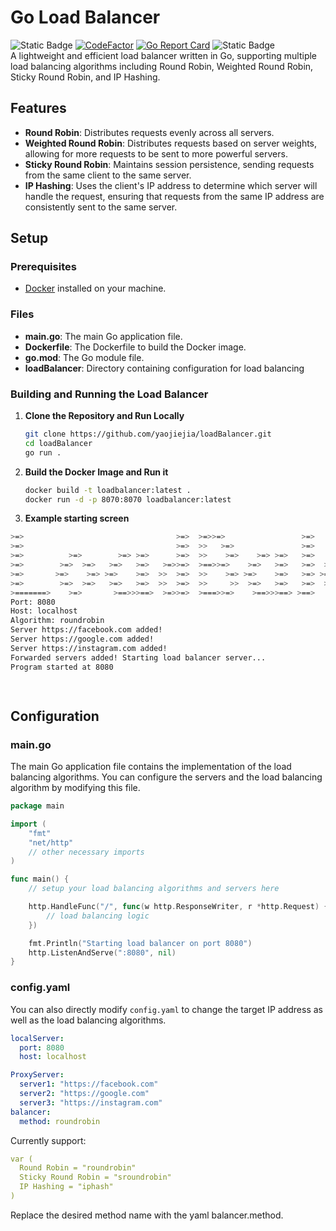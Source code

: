 # Go Load Balancer
![Static Badge](https://img.shields.io/badge/go%20version-1.20-green)
[![CodeFactor](https://www.codefactor.io/repository/github/yaojiejia/loadbalancer/badge)](https://www.codefactor.io/repository/github/yaojiejia/loadbalancer)
[![Go Report Card](https://goreportcard.com/badge/github.com/yaojiejia/loadBalancer)](https://goreportcard.com/report/github.com/yaojiejia/loadBalancer)
![Static Badge](https://img.shields.io/badge/license-MIT-green)\
A lightweight and efficient load balancer written in Go, supporting multiple load balancing algorithms including Round Robin, Weighted Round Robin, Sticky Round Robin, and IP Hashing.

## Features

- **Round Robin**: Distributes requests evenly across all servers.
- **Weighted Round Robin**: Distributes requests based on server weights, allowing for more requests to be sent to more powerful servers.
- **Sticky Round Robin**: Maintains session persistence, sending requests from the same client to the same server.
- **IP Hashing**: Uses the client's IP address to determine which server will handle the request, ensuring that requests from the same IP address are consistently sent to the same server.

## Setup

### Prerequisites

- [Docker](https://www.docker.com/products/docker-desktop) installed on your machine.

### Files

- **main.go**: The main Go application file.
- **Dockerfile**: The Dockerfile to build the Docker image.
- **go.mod**: The Go module file.
- **loadBalancer**: Directory containing configuration for load balancing

### Building and Running the Load Balancer

1. **Clone the Repository and Run Locally**

   ```sh
   git clone https://github.com/yaojiejia/loadBalancer.git
   cd loadBalancer
   go run .
2. **Build the Docker Image and Run it**
   ```sh
   docker build -t loadbalancer:latest .
   docker run -d -p 8070:8070 loadbalancer:latest
3. **Example starting screen**
```bash
>=>                                  >=>  >=>>=>                 >=>                                                 
>=>                                  >=>  >>   >=>               >=>                                                 
>=>          >=>        >=> >=>      >=>  >>    >=>    >=> >=>   >=>    >=> >=>  >==>>==>     >==>   >==>    >> >==> 
>=>        >=>  >=>   >=>   >=>   >=>>=>  >==>>=>    >=>   >=>   >=>  >=>   >=>   >=>  >=>  >=>    >>   >=>   >=>    
>=>       >=>    >=> >=>    >=>  >>  >=>  >>    >=> >=>    >=>   >=> >=>    >=>   >=>  >=> >=>     >>===>>=>  >=>    
>=>        >=>  >=>   >=>   >=>  >>  >=>  >>     >>  >=>   >=>   >=>  >=>   >=>   >=>  >=>  >=>    >>         >=>    
>=======>    >=>       >==>>>==>  >=>>=>  >===>>=>    >==>>>==> >==>   >==>>>==> >==>  >=>    >==>  >====>   >==>
Port: 8080
Host: localhost
Algorithm: roundrobin
Server https://facebook.com added!
Server https://google.com added!
Server https://instagram.com added!
Forwarded servers added! Starting load balancer server...
Program started at 8080

                                                                                                                     
```

   
## Configuration

### main.go

The main Go application file contains the implementation of the load balancing algorithms. You can configure the servers and the load balancing algorithm by modifying this file.

```go
package main

import (
    "fmt"
    "net/http"
    // other necessary imports
)

func main() {
    // setup your load balancing algorithms and servers here

    http.HandleFunc("/", func(w http.ResponseWriter, r *http.Request) {
        // load balancing logic
    })

    fmt.Println("Starting load balancer on port 8080")
    http.ListenAndServe(":8080", nil)
}
```
### config.yaml

You can also directly modify `config.yaml` to change the target IP address as well as the load balancing algorithms.
```yaml
localServer:
  port: 8080
  host: localhost

ProxyServer:
  server1: "https://facebook.com"
  server2: "https://google.com"
  server3: "https://instagram.com"
balancer:
  method: roundrobin
```
Currently support:
```yaml
var (
  Round Robin = "roundrobin"
  Sticky Round Robin = "sroundrobin"
  IP Hashing = "iphash"
)
```
Replace the desired method name with the yaml balancer.method.
